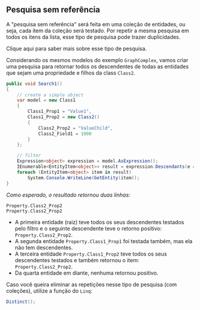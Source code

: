## Pesquisa sem referência <header-set anchor-name="impl-search-without-ref" />

A "pesquisa sem referência" será feita em uma coleção de entidades, ou seja, cada item da coleção será testado. Por repetir a mesma pesquisa em todos os itens da lista, esse tipo de pesquisa pode trazer duplicidades.

<anchor-get name="search-without-references">Clique aqui</anchor-get> para saber mais sobre esse tipo de pesquisa.

Considerando os mesmos modelos do exemplo `GraphComplex`, vamos criar uma pesquisa para retornar todos os descendentes de todas as entidades que sejam uma propriedade e filhos da class `Class2`.

```csharp
public void Search1()
{
    // create a simple object
    var model = new Class1
    {
        Class1_Prop1 = "Value1",
        Class1_Prop2 = new Class2()
        {
            Class2_Prop2 = "ValueChild",
            Class2_Field1 = 1000
        }
    };

    // filter
    Expression<object> expression = model.AsExpression();
    IEnumerable<EntityItem<object>> result = expression.Descendants(e => e is PropertyEntity && e.Parent.Entity is Class2);
    foreach (EntityItem<object> item in result)
        System.Console.WriteLine(GetEntity(item));
}
```

_Como esperado, o resultado retornou duas linhas:_

```
Property.Class2_Prop2
Property.Class2_Prop2
```

* A primeira entidade (raiz) teve todos os seus descendentes testados pelo filtro e o seguinte descendente teve o retorno positivo: `Property.Class2_Prop2`.
* A segunda entidade `Property.Class1_Prop1` foi testada também, mas ela não tem descendentes.
* A terceira entidade `Property.Class1_Prop2` teve todos os seus descendentes testados e também retornou o item: `Property.Class2_Prop2`.
* Da quarta entidade em diante, nenhuma retornou positivo.

Caso você queira eliminar as repetições nesse tipo de pesquisa (com coleções), utilize a função do `Linq`:

```csharp
Distinct();
```
